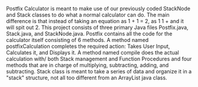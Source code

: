 Postfix Calculator is meant to make use of our previously coded StackNode and Stack classes to do what a normal calculator can do. The main difference is that instead of taking an equation as 1 + 1 = 2, as 1 1 + and it will spit out 2. This project consists of three primary Java files Postfix.java, Stack.java, and StackNode.java. Postfix contains all the code for the calculator itself consisting of 6 methods. A method named postfixCalculation completes the required action: Takes User Input, Calculates it, and Displays it. A method named compile does the actual calculation with/ both Stack management and Function Procedures and four methods that are in charge of multiplying, subtracting, adding, and subtracting. Stack class is meant to take a series of data and organize it in a "stack" structure, not all too different from an ArrayList java class. 
